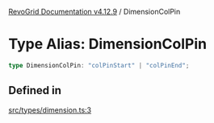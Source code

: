 [RevoGrid Documentation v4.12.9](README.md) / DimensionColPin

# Type Alias: DimensionColPin

```ts
type DimensionColPin: "colPinStart" | "colPinEnd";
```

## Defined in

[src/types/dimension.ts:3](https://github.com/revolist/revogrid/blob/5b626b1ece93ea60f82047d059b8a2635455feb4/src/types/dimension.ts#L3)
